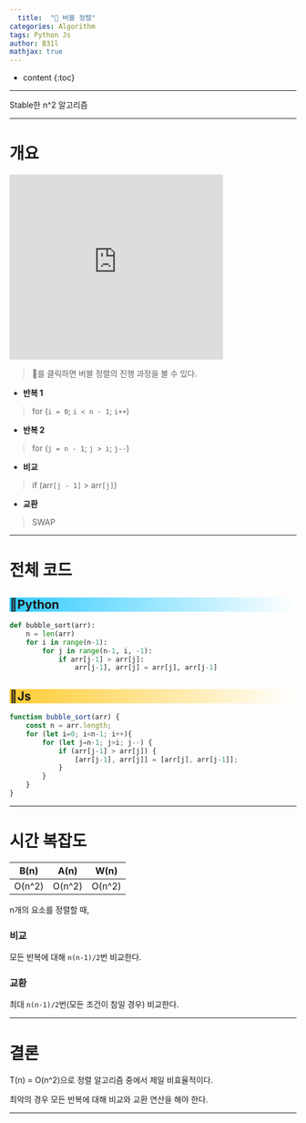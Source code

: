 ```yaml
---
  title:  "🍺 버블 정렬"
categories: Algorithm
tags: Python Js	
author: B31l
mathjax: true
---
```




* content
{:toc}




___

Stable한 n^2 알고리즘

___

# 개요

<iframe width="375px" height="325px" src="https://b31l.github.io/bubble/" frameborder="0"></iframe>

> 🍺를 클릭하면 버블 정렬의 진행 과정을 볼 수 있다.

- **반복 1**

> for (`i = 0`; `i < n - 1`; `i++`)

- **반복 2**

> for (`j = n - 1`; `j > i`; `j--`)

- **비교**

>if (arr`[j - 1]` > arr`[j]`)

- **교환**

>SWAP

---

# 전체 코드

<h2 style="background: linear-gradient( to right, #33CCFF, white );">📘Python</h2>

```python
def bubble_sort(arr):
    n = len(arr)
    for i in range(n-1):
        for j in range(n-1, i, -1):
            if arr[j-1] > arr[j]:
                arr[j-1], arr[j] = arr[j], arr[j-1]
```

<h2 style="background: linear-gradient( to right, #FFCC33, white );">📒Js</h2>

```js
function bubble_sort(arr) {
    const n = arr.length;
    for (let i=0; i<n-1; i++){
        for (let j=n-1; j>i; j--) {
            if (arr[j-1] > arr[j]) {
                [arr[j-1], arr[j]] = [arr[j], arr[j-1]];
            }
        }
    }
}
```

---

# 시간 복잡도

|  B(n)  |  A(n)  |  W(n)  |
| :----: | :----: | :----: |
| O(n^2) | O(n^2) | O(n^2) |

n개의 요소를 정렬할 때,

### 비교

모든 반복에 대해 `n(n-1)/2`번 비교한다.

### 교환

최대 `n(n-1)/2`번(모든 조건이 참일 경우) 비교한다.

---

# 결론

T(n) = O(n^2)으로 정렬 알고리즘 중에서 제일 비효율적이다.

최악의 경우 모든 반복에 대해 비교와 교환 연산을 해야 한다.

---

